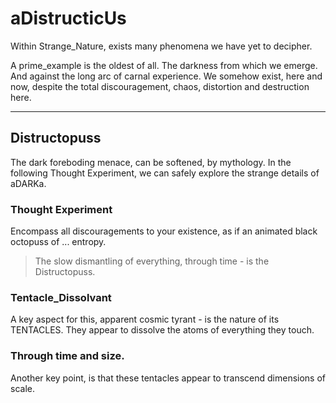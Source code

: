 # aDistructicUs

Within Strange_Nature, exists many phenomena we have yet to decipher.

A prime_example is the oldest of all. The darkness from which we emerge. And against the long arc of carnal experience. We somehow exist, here and now, despite the total discouragement, chaos, distortion and destruction here.

---

## Distructopuss

The dark foreboding menace, can be softened, by mythology. In the following Thought Experiment, we can safely explore the strange details of aDARKa.

### Thought Experiment 

Encompass all discouragements to your existence, as if an animated black octopuss of ... entropy. 

> The slow dismantling of everything, through time - is the Distructopuss.

### Tentacle_Dissolvant

A key aspect for this, apparent cosmic tyrant - is the nature of its TENTACLES. They appear to dissolve the atoms of everything they touch.

### Through time and size.

Another key point, is that these tentacles appear to transcend dimensions of scale.


